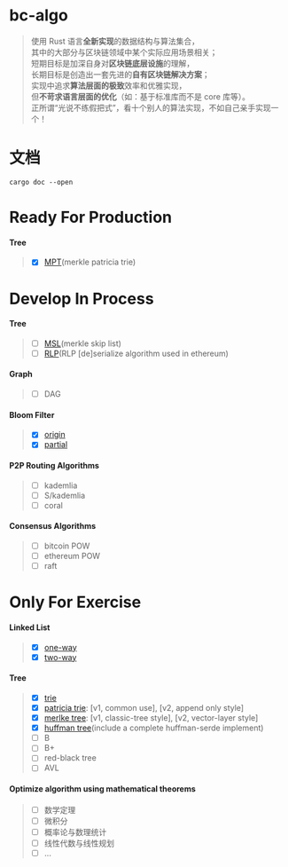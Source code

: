 # bc-algo
> 使用 Rust 语言**全新实现**的数据结构与算法集合，    
> 其中的大部分与区块链领域中某个实际应用场景相关；    
> 短期目标是加深自身对**区块链底层设施**的理解，    
> 长期目标是创造出一套先进的**自有区块链解决方案**；    
> 实现中追求**算法层面的极致**效率和优雅实现，    
> 但**不苛求语言层面的优化**（如：基于标准库而不是 core 库等）。    
> 正所谓“光说不练假把式”，看十个别人的算法实现，不如自己亲手实现一个！    

# 文档
```
cargo doc --open
```

# Ready For Production
#### Tree
> - [x] [MPT](src/data_structure/tree/mpt)(merkle patricia trie)

# Develop In Process
#### Tree
> - [ ] [MSL](src/data_structure/tree/msl)(merkle skip list)
> - [ ] [RLP](src/data_structure/tree/rlp.rs)(RLP [de]serialize algorithm used in ethereum)

#### Graph
> - [ ] DAG

#### Bloom Filter
> - [x] [origin](src/data_structure/bloomfilter/origin.rs)
> - [x] [partial](src/data_structure/bloomfilter/partial.rs)

#### P2P Routing Algorithms
> - [ ] kademlia
> - [ ] S/kademlia
> - [ ] coral

#### Consensus Algorithms
> - [ ] bitcoin POW
> - [ ] ethereum POW
> - [ ] raft

# Only For Exercise
#### Linked List
> - [x] [one-way](src/draft_for_exercise/linkedlist/one_way.rs)
> - [x] [two-way](src/draft_for_exercise/linkedlist/two_way.rs)

#### Tree
> - [x] [trie](src/draft_for_exercise/tree/trie.rs)
> - [x] [patricia trie](src/draft_for_exercise/tree/patricia_trie.rs): [v1, common use], [v2, append only style]
> - [x] [merlke tree](src/draft_for_exercise/tree/merkle.rs): [v1, classic-tree style], [v2, vector-layer style]
> - [x] [huffman tree](src/draft_for_exercise/tree/huffman.rs)(include a complete huffman-serde implement)
> - [ ] B
> - [ ] B+
> - [ ] red-black tree
> - [ ] AVL

#### Optimize algorithm using mathematical theorems
> - [ ] 数学定理
> - [ ] 微积分
> - [ ] 概率论与数理统计
> - [ ] 线性代数与线性规划
> - [ ] ...
